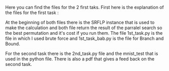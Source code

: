 Here you can find the files for the 2 first taks.
First here is the explanation of the files for the first task :

At the beginning of both files there is the SRFLP instance that is used to make the calculation and both file return the result of the parralel search so the best permutation and it's cost if you run them. 
The file 1st_task.py is the file in which I used brute force and 1st_task_bab.py is the file for Branch and Bound.

For the second task there is the 2nd_task.py file and the mnist_test that is used in the python file.
There is also a pdf that gives a feed back on the second task.

